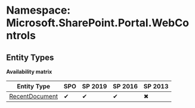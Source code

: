 # Namespace: Microsoft.SharePoint.Portal.WebControls
## Entity Types

**Availability matrix**

Entity Type | SPO | SP 2019 | SP 2016 | SP 2013
----------|-----|---------|---------|--------
[RecentDocument](./EntityTypes/RecentDocument) | ✔ | ✔ | ✔ | ✖
